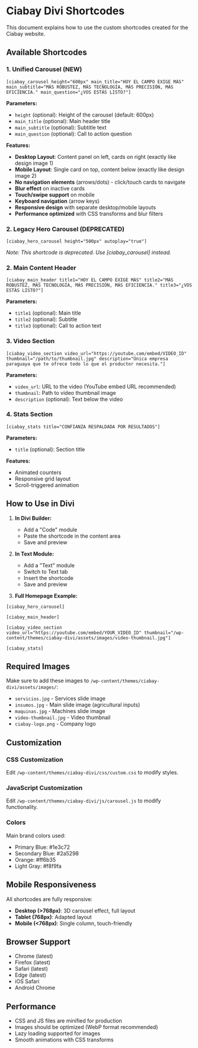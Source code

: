 # Ciabay Divi Shortcodes

This document explains how to use the custom shortcodes created for the Ciabay website.

## Available Shortcodes

### 1. Unified Carousel (NEW)
```
[ciabay_carousel height="600px" main_title="HOY EL CAMPO EXIGE MÁS" main_subtitle="MÁS ROBUSTEZ, MÁS TECNOLOGÍA, MÁS PRECISIÓN, MÁS EFICIENCIA." main_question="¿VOS ESTÁS LISTO?"]
```

**Parameters:**
- `height` (optional): Height of the carousel (default: 600px)
- `main_title` (optional): Main header title
- `main_subtitle` (optional): Subtitle text
- `main_question` (optional): Call to action question

**Features:**
- **Desktop Layout**: Content panel on left, cards on right (exactly like design image 1)
- **Mobile Layout**: Single card on top, content below (exactly like design image 2)
- **No navigation elements** (arrows/dots) - click/touch cards to navigate
- **Blur effect** on inactive cards
- **Touch/swipe support** on mobile
- **Keyboard navigation** (arrow keys)
- **Responsive design** with separate desktop/mobile layouts
- **Performance optimized** with CSS transforms and blur filters

### 2. Legacy Hero Carousel (DEPRECATED)
```
[ciabay_hero_carousel height="500px" autoplay="true"]
```
*Note: This shortcode is deprecated. Use [ciabay_carousel] instead.*

### 2. Main Content Header
```
[ciabay_main_header title1="HOY EL CAMPO EXIGE MÁS" title2="MÁS ROBUSTEZ, MÁS TECNOLOGÍA, MÁS PRECISIÓN, MÁS EFICIENCIA." title3="¿VOS ESTÁS LISTO?"]
```

**Parameters:**
- `title1` (optional): Main title
- `title2` (optional): Subtitle
- `title3` (optional): Call to action text

### 3. Video Section
```
[ciabay_video_section video_url="https://youtube.com/embed/VIDEO_ID" thumbnail="/path/to/thumbnail.jpg" description="Única empresa paraguaya que te ofrece todo lo que el productor necesita."]
```

**Parameters:**
- `video_url`: URL to the video (YouTube embed URL recommended)
- `thumbnail`: Path to video thumbnail image
- `description` (optional): Text below the video

### 4. Stats Section
```
[ciabay_stats title="CONFIANZA RESPALDADA POR RESULTADOS"]
```

**Parameters:**
- `title` (optional): Section title

**Features:**
- Animated counters
- Responsive grid layout
- Scroll-triggered animation

## How to Use in Divi

1. **In Divi Builder:**
   - Add a "Code" module
   - Paste the shortcode in the content area
   - Save and preview

2. **In Text Module:**
   - Add a "Text" module
   - Switch to Text tab
   - Insert the shortcode
   - Save and preview

3. **Full Homepage Example:**
```
[ciabay_hero_carousel]

[ciabay_main_header]

[ciabay_video_section video_url="https://youtube.com/embed/YOUR_VIDEO_ID" thumbnail="/wp-content/themes/ciabay-divi/assets/images/video-thumbnail.jpg"]

[ciabay_stats]
```

## Required Images

Make sure to add these images to `/wp-content/themes/ciabay-divi/assets/images/`:

- `servicios.jpg` - Services slide image
- `insumos.jpg` - Main slide image (agricultural inputs)
- `maquinas.jpg` - Machines slide image
- `video-thumbnail.jpg` - Video thumbnail
- `ciabay-logo.png` - Company logo

## Customization

### CSS Customization
Edit `/wp-content/themes/ciabay-divi/css/custom.css` to modify styles.

### JavaScript Customization
Edit `/wp-content/themes/ciabay-divi/js/carousel.js` to modify functionality.

### Colors
Main brand colors used:
- Primary Blue: #1e3c72
- Secondary Blue: #2a5298
- Orange: #ff6b35
- Light Gray: #f8f9fa

## Mobile Responsiveness

All shortcodes are fully responsive:
- **Desktop (>768px)**: 3D carousel effect, full layout
- **Tablet (768px)**: Adapted layout
- **Mobile (<768px)**: Single column, touch-friendly

## Browser Support

- Chrome (latest)
- Firefox (latest)
- Safari (latest)
- Edge (latest)
- iOS Safari
- Android Chrome

## Performance

- CSS and JS files are minified for production
- Images should be optimized (WebP format recommended)
- Lazy loading supported for images
- Smooth animations with CSS transforms
